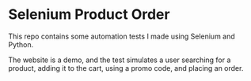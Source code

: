 # Selenium Product Order

This repo contains some automation tests I made using Selenium and Python.

The website is a demo, and the test simulates a user searching for a product, adding it to the cart, using a promo code, and placing an order.

